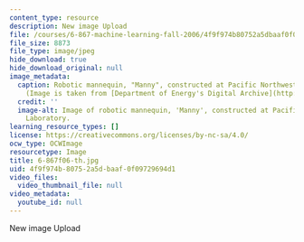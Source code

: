 ```yaml
---
content_type: resource
description: New image Upload
file: /courses/6-867-machine-learning-fall-2006/4f9f974b80752a5dbaaf0f09729694d1_6-867f06-th.jpg
file_size: 8873
file_type: image/jpeg
hide_download: true
hide_download_original: null
image_metadata:
  caption: Robotic mannequin, "Manny", constructed at Pacific Northwest Laboratory.
    (Image is taken from [Department of Energy's Digital Archive](http://www.doedigitalarchive.doe.gov/).)
  credit: ''
  image-alt: Image of robotic mannequin, 'Manny', constructed at Pacific Northwest
    Laboratory.
learning_resource_types: []
license: https://creativecommons.org/licenses/by-nc-sa/4.0/
ocw_type: OCWImage
resourcetype: Image
title: 6-867f06-th.jpg
uid: 4f9f974b-8075-2a5d-baaf-0f09729694d1
video_files:
  video_thumbnail_file: null
video_metadata:
  youtube_id: null
---
```

New image Upload